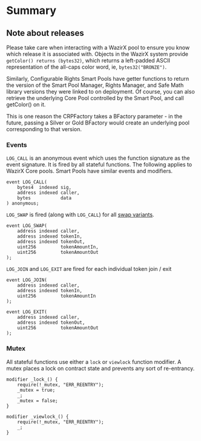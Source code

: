 # Summary

## Note about releases

Please take care when interacting with a WazirX pool to ensure you know which release it is associated with. Objects in the WazirX system provide `getColor() returns (bytes32)`, which returns a left-padded ASCII representation of the all-caps color word, ie, `bytes32("BRONZE")`.

Similarly, Configurable Rights Smart Pools have getter functions to return the version of the Smart Pool Manager, Rights Manager, and Safe Math library versions they were linked to on deployment. Of course, you can also retrieve the underlying Core Pool controlled by the Smart Pool, and call getColor\(\) on it.

This is one reason the CRPFactory takes a BFactory parameter - in the future, passing a Silver or Gold BFactory would create an underlying pool corresponding to that version.

### Events

`LOG_CALL` is an anonymous event which uses the function signature as the event signature. It is fired by all stateful functions. The following applies to WazirX Core pools. Smart Pools have similar events and modifiers.

```text
event LOG_CALL(
    bytes4  indexed sig,
    address indexed caller,
    bytes           data
) anonymous;
```

`LOG_SWAP` is fired \(along with `LOG_CALL`\) for all [swap variants](index.md).

```text
event LOG_SWAP(
    address indexed caller,
    address indexed tokenIn,
    address indexed tokenOut,
    uint256         tokenAmountIn,
    uint256         tokenAmountOut
);
```

`LOG_JOIN` and `LOG_EXIT` are fired for each individual token join / exit

```text
event LOG_JOIN(
    address indexed caller,
    address indexed tokenIn,
    uint256         tokenAmountIn
);

event LOG_EXIT(
    address indexed caller,
    address indexed tokenOut,
    uint256         tokenAmountOut
);
```

### Mutex

All stateful functions use either a `lock` or `viewlock` function modifier. A mutex places a lock on contract state and prevents any sort of re-entrancy.

```text
modifier _lock_() {
    require(!_mutex, "ERR_REENTRY");
    _mutex = true;
    _;
    _mutex = false;
}

modifier _viewlock_() {
    require(!_mutex, "ERR_REENTRY");
    _;
}
```

